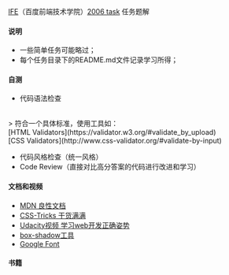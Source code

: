[IFE](http://ife.baidu.com/)（百度前端技术学院）[2006 task](http://ife.baidu.com/task/all) 任务题解


#### 说明
* 一些简单任务可能略过；
* 每个任务目录下的README.md文件记录学习所得；

#### 自测
* 代码语法检查
<br/>
> 符合一个具体标准，使用工具如：<br/>[HTML Validators](https://validator.w3.org/#validate_by_upload) <br/>[CSS Validators](http://www.css-validator.org/#validate-by-input)

* 代码风格检查（统一风格）
* Code Review（直接对比高分答案的代码进行改进和学习）



#### 文档和视频
* [MDN 良性文档](https://developer.mozilla.org/en-US/search)
* [CSS-Tricks 干货满满](https://css-tricks.com/)
* [Udacity视频 学习web开发正确姿势](https://www.udacity.com/course/front-end-web-developer-nanodegree--nd001)
* [box-shadow工具]([box-shadow](http://www.cssmatic.com/box-shadow))
* [Google Font](https://www.google.com/fonts)


#### 书籍
